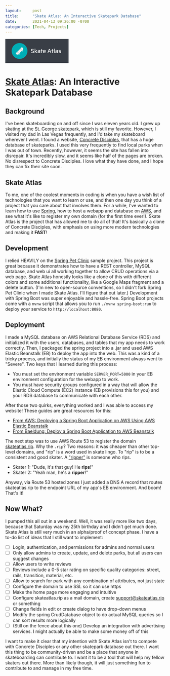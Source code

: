 ```yaml
---
layout:     post
title:      "Skate Atlas: An Interactive Skatepark Database"
date:       2021-04-13 09:26:00 -0700
categories: [Tech, Projects]
---
```

![Skate Atlas](/assets/images/skate-atlas-logo.png)

# [Skate Atlas](http://skateatlas.rip): An Interactive Skatepark Database

## Background
I've been skateboarding on and off since I was eleven years old. I grew up skating at the [St. George skatepark](http://skateatlas.rip/skateparks/1), which is still my favorite. However, I visited my dad in Las Vegas frequently, and I'd take my skateboard wherever I went. I found a website, [Concrete Disciples](https://www.concretedisciples.com/), that has a huge database of skateparks. I used this very frequently to find local parks when I was out of town. Recently, however, it seems the site has fallen into disrepair. It's incredibly slow, and it seems like half of the pages are broken. No disrespect to Concrete Disciples. I love what they have done, and I hope they can fix their site soon.

## Skate Atlas
To me, one of the coolest moments in coding is when you have a wish list of technologies that you want to learn or use, and then one day you think of a project that you care about that involves them. For a while, I've wanted to learn how to use [Spring](https://spring.io), how to host a webapp and database on [AWS](https://aws.amazon.com/), and see what it's like to register my own domain (for the first time ever!). Skate Atlas is the project that has allowed me to do all of that! It's basically a clone of Concrete Disciples, with emphasis on using more modern technologies and making it **FAST**!

## Development
I relied HEAVILY on the [Spring Pet Clinic](https://github.com/spring-projects/spring-petclinic) sample project. This project is great because it demonstrates how to have a REST controller, MySQL database, and web ui all working together to allow CRUD operations via a web page. Skate Atlas honestly looks like a clone of this with different colors and some additional functionality, like a Google Maps fragment and a delete button. (I'm new to open-source conventions, so I didn't fork Spring Pet Clinic when I made Skate Atlas. I'll figure that out later.) Development with Spring Boot was super enjoyable and hassle-free. Spring Boot projects come with a `mvnw` script that allows you to run `./mvnw spring-boot:run` to deploy your service to `http://localhost:8080`.

## Deployment
I made a MySQL database on AWS Relational Database Service (RDS) and initialized it with the users, databases, and tables that my app needs to work correctly. Then, I packaged the spring project into a .jar and used AWS Elastic Beanstalk (EB) to deploy the app into the web. This was a kind of a tricky process, and initially the status of my EB environment always went to "Severe". Two keys that I learned during this process:
- You must set the environment variable `SERVER_PORT=5000` in your EB environment configuration for the webapp to work.
- You must have security groups configured in a way that will allow the Elastic Cloud Compute (EC2) instance (EB provisions this for you) and your RDS database to communicate with each other.

After those two quirks, everything worked and I was able to access my website! These guides are great resources for this:
- [From AWS: Deploying a Spring Boot Application on AWS Using AWS Elastic Beanstalk](https://aws.amazon.com/blogs/devops/deploying-a-spring-boot-application-on-aws-using-aws-elastic-beanstalk/)
- [From Baeldung: Deploy a Spring Boot Application to AWS Beanstalk](https://www.baeldung.com/spring-boot-deploy-aws-beanstalk)

The next step was to use AWS Route 53 to register the domain [skateatlas.rip](http://skateatlas.rip). Why the `.rip`? Two reasons: it was cheaper than other top-level domains, and "rip" is a word used in skate lingo. To "rip" is to be a consistent and good skater. A ["ripper"](http://www.skatetolive.com/lingo.html#:~:text=Ripper) is someone who rips.
- Skater 1: "Dude, it's that guy! He **rips**!"
- Skater 2: "Yeah man, he's a **ripper**!"

Anyway, via Route 53 hosted zones I just added a DNS A record that routes skateatlas.rip to the endpoint URL of my app's EB environment. And boom! That's it!

## Now What?
I pumped this all out in a weekend. Well, it was really more like two days, because that Saturday was my 25th birthday and I didn't get much done. Skate Atlas is still very much in an alpha/proof of concept phase. I have a to-do list of ideas that I still want to implement:

- [ ] Login, authentication, and permissions for admins and normal users
- [ ] Only allow admins to create, update, and delete parks, but all users can suggest changes
- [ ] Allow users to write reviews
- [ ] Reviews include a 0-5 star rating on specific quality categories: street, rails, transition, material, etc.
- [ ] Allow to search for park with any combination of attributes, not just state
- [ ] Configure the domain to use SSL so it can use https
- [ ] Make the home page more engaging and intuitive
- [ ] Configure skateatlas.rip as a mail domain, create support@skateatlas.rip or something
- [ ] Change fields in edit or create dialog to have drop-down menus
- [ ] Modify the spring CrudDatabase object to do actual MySQL queries so I can sort results more logically
- [ ] (Still on the fence about this one) Develop an integration with advertising services. I might actually be able to make some money off of this

I want to make it clear that my intention with Skate Atlas isn't to compete with Concrete Disciples or any other skatepark database out there. I want this thing to be community-driven and be a place that anyone in skateboarding can contribute to. I want it to be a tool that will help my fellow skaters out there. More than likely though, it will just something fun to contribute to and manage in my free time.